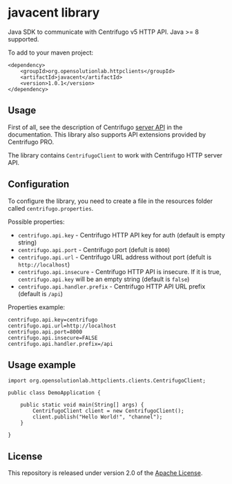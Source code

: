 # javacent library

Java SDK to communicate with Centrifugo v5 HTTP API. Java >= 8 supported.

To add to your maven project:
```
<dependency>
    <groupId>org.opensolutionlab.httpclients</groupId>
    <artifactId>javacent</artifactId>
    <version>1.0.1</version>
</dependency>
```

## Usage

First of all, see the description of Centrifugo [server API](https://centrifugal.dev/docs/server/server_api) in the documentation. This library also supports API extensions provided by Centrifugo PRO.

The library contains `CentrifugoClient` to work with Centrifugo HTTP server API.

## Configuration

To configure the library, you need to create a file in the resources folder called `centrifugo.properties`.

Possible properties:
* `centrifugo.api.key` - Centrifugo HTTP API key for auth (default is empty string)
* `centrifugo.api.port` - Centrifugo port (defult is `8000`)
* `centrifugo.api.url` - Centrifugo URL address without port (defult is `http://localhost`)
* `centrifugo.api.insecure` - Centrifugo HTTP API is insecure. If it is true, `centrifugo.api.key` will be an empty string (default is `false`)
* `centrifugo.api.handler.prefix` - Centrifugo HTTP API URL prefix (default is `/api`)


Properties example:

```
centrifugo.api.key=centrifugo
centrifugo.api.url=http://localhost
centrifugo.api.port=8000
centrifugo.api.insecure=FALSE
centrifugo.api.handler.prefix=/api
```

## Usage example

```
import org.opensolutionlab.httpclients.clients.CentrifugoClient;

public class DemoApplication {

    public static void main(String[] args) {
        CentrifugoClient client = new CentrifugoClient();
        client.publish("Hello World!", "channel");
    }

}
```

## License

This repository is released under version 2.0 of the
[Apache License](https://www.apache.org/licenses/LICENSE-2.0).
